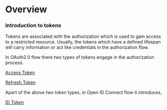 # Overview


### Introduction to tokens
Tokens are associated with the authorization which is used to gain access to a restricted resource. Usually, the tokens
which have a defined lifespan will carry information or act like credentials in the authorization flow.

In OAuth2.0 flow there two types of tokens engage in the authorization process.

[Access Token](access-token.md)
 
[Refresh Token](refresh-token.md)

Apart of the above two token types, in Open ID Connect flow it introduces,

[ID Token](id-token.md)

